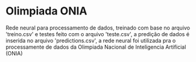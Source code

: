 # Olimpiada ONIA
 
Rede neural para processamento de dados, treinado com base no arquivo 'treino.csv' e testes feito com o arquivo 'teste.csv', a predição de dados é inserida no arquivo 'predictions.csv', a rede neural foi utilizada pra o processamente de dados da Olimpiada Nacional de Inteligencia Artificial (ONIA)
